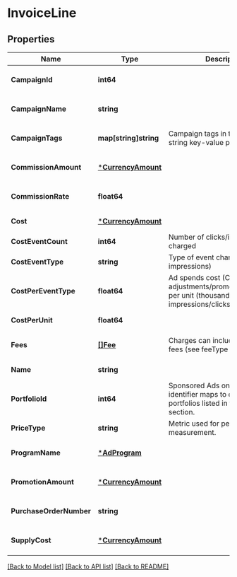 # InvoiceLine

## Properties
Name | Type | Description | Notes
------------ | ------------- | ------------- | -------------
**CampaignId** | **int64** |  | [optional] [default to null]
**CampaignName** | **string** |  | [optional] [default to null]
**CampaignTags** | **map[string]string** | Campaign tags in the form of string key-value pairs. | [optional] [default to null]
**CommissionAmount** | [***CurrencyAmount**](currencyAmount.md) |  | [optional] [default to null]
**CommissionRate** | **float64** |  | [optional] [default to null]
**Cost** | [***CurrencyAmount**](currencyAmount.md) |  | [default to null]
**CostEventCount** | **int64** | Number of clicks/impressions charged | [default to null]
**CostEventType** | **string** | Type of event charged (clicks or impressions) | [default to null]
**CostPerEventType** | **float64** | Ad spends cost (Cost exclusive of adjustments/promotions/fees/etc) per unit (thousand impressions/clicks).  | [optional] [default to null]
**CostPerUnit** | **float64** |  | [default to null]
**Fees** | [**[]Fee**](fee.md) | Charges can include different fees (see feeType below).  | [optional] [default to null]
**Name** | **string** |  | [default to null]
**PortfolioId** | **int64** | Sponsored Ads only. This identifier maps to one of the portfolios listed in the portfolios section.  | [optional] [default to null]
**PriceType** | **string** | Metric used for performance measurement. | [default to null]
**ProgramName** | [***AdProgram**](adProgram.md) |  | [optional] [default to null]
**PromotionAmount** | [***CurrencyAmount**](currencyAmount.md) |  | [optional] [default to null]
**PurchaseOrderNumber** | **string** |  | [optional] [default to null]
**SupplyCost** | [***CurrencyAmount**](currencyAmount.md) |  | [optional] [default to null]

[[Back to Model list]](../README.md#documentation-for-models) [[Back to API list]](../README.md#documentation-for-api-endpoints) [[Back to README]](../README.md)

